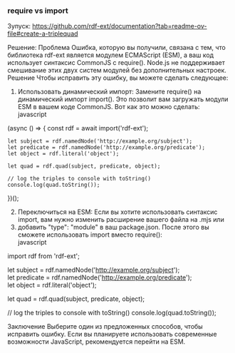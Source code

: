 ###  require vs import
Зупуск: https://github.com/rdf-ext/documentation?tab=readme-ov-file#create-a-triplequad

Решение:
Проблема
Ошибка, которую вы получили, связана с тем, что библиотека rdf-ext является модулем ECMAScript (ESM), а ваш код использует синтаксис CommonJS с require(). Node.js не поддерживает смешивание этих двух систем модулей без дополнительных настроек.  
Решение
Чтобы исправить эту ошибку, вы можете сделать следующее:  
1. Использовать динамический импорт: Замените require() на динамический импорт import(). Это позволит вам загружать модули ESM в вашем коде CommonJS.
Вот как это можно сделать:  
javascript

(async () => {
    const rdf = await import('rdf-ext');

    let subject = rdf.namedNode('http://example.org/subject'); 
    let predicate = rdf.namedNode('http://example.org/predicate');
    let object = rdf.literal('object');

    let quad = rdf.quad(subject, predicate, object);

    // log the triples to console with toString()
    console.log(quad.toString());
})();

2. Переключиться на ESM: Если вы хотите использовать синтаксис import, вам нужно изменить расширение вашего файла на .mjs или
3. добавить "type": "module" в ваш package.json. После этого вы сможете использовать import вместо require():  
javascript  

import rdf from 'rdf-ext';

let subject = rdf.namedNode('http://example.org/subject');  
let predicate = rdf.namedNode('http://example.org/predicate');  
let object = rdf.literal('object');  

let quad = rdf.quad(subject, predicate, object);

// log the triples to console with toString()
console.log(quad.toString());

Заключение
Выберите один из предложенных способов, чтобы исправить ошибку. Если вы планируете использовать современные возможности JavaScript, рекомендуется перейти на ESM.
